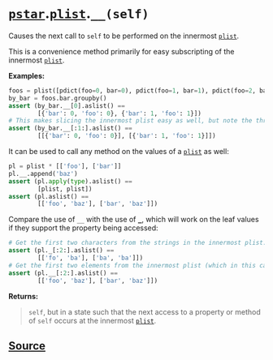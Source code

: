 # [`pstar`](./pstar.md).[`plist`](./pstar_plist.md).`__(self)`

Causes the next call to `self` to be performed on the innermost [`plist`](./pstar_plist.md).

This is a convenience method primarily for easy subscripting of the innermost [`plist`](./pstar_plist.md).

**Examples:**
```python
foos = plist([pdict(foo=0, bar=0), pdict(foo=1, bar=1), pdict(foo=2, bar=0)])
by_bar = foos.bar.groupby()
assert (by_bar.__[0].aslist() ==
        [{'bar': 0, 'foo': 0}, {'bar': 1, 'foo': 1}])
# This makes slicing the innermost plist easy as well, but note the three-argument slice:
assert (by_bar.__[:1:].aslist() ==
        [[{'bar': 0, 'foo': 0}], [{'bar': 1, 'foo': 1}]])
```

It can be used to call any method on the values of a [`plist`](./pstar_plist.md) as well:
```python
pl = plist * [['foo'], ['bar']]
pl.__.append('baz')
assert (pl.apply(type).aslist() ==
        [plist, plist])
assert (pl.aslist() ==
        [['foo', 'baz'], ['bar', 'baz']])
```

Compare the use of `__` with the use of [`_`](./pstar_plist__.md), which will work on the leaf values if they
support the property being accessed:
```python
# Get the first two characters from the strings in the innermost plist.
assert (pl._[:2:].aslist() ==
        [['fo', 'ba'], ['ba', 'ba']])
# Get the first two elements from the innermost plist (which in this case is the entire plist).
assert (pl.__[:2:].aslist() ==
        [['foo', 'baz'], ['bar', 'baz']])
```

**Returns:**

>    `self`, but in a state such that the next access to a property or method of
>    `self` occurs at the innermost [`plist`](./pstar_plist.md).



## [Source](../pstar/pstar.py#L3175-L3218)